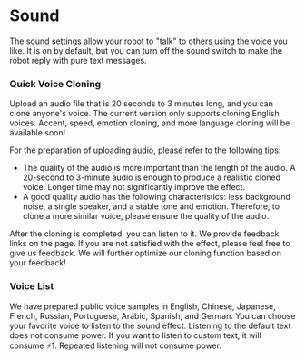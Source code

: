 # Sound

The sound settings allow your robot to "talk" to others using the voice you like. It is on by default, but you can turn off the sound switch to make the robot reply with pure text messages.

### Quick Voice Cloning

Upload an audio file that is 20 seconds to 3 minutes long, and you can clone anyone's voice. The current version only supports cloning English voices. Accent, speed, emotion cloning, and more language cloning will be available soon!

For the preparation of uploading audio, please refer to the following tips:

* The quality of the audio is more important than the length of the audio. A 20-second to 3-minute audio is enough to produce a realistic cloned voice. Longer time may not significantly improve the effect.
* A good quality audio has the following characteristics: less background noise, a single speaker, and a stable tone and emotion. Therefore, to clone a more similar voice, please ensure the quality of the audio.

After the cloning is completed, you can listen to it. We provide feedback links on the page. If you are not satisfied with the effect, please feel free to give us feedback. We will further optimize our cloning function based on your feedback!

### Voice List

We have prepared public voice samples in English, Chinese, Japanese, French, Russian, Portuguese, Arabic, Spanish, and German. You can choose your favorite voice to listen to the sound effect. Listening to the default text does not consume power. If you want to listen to custom text, it will consume ⚡️1. Repeated listening will not consume power.